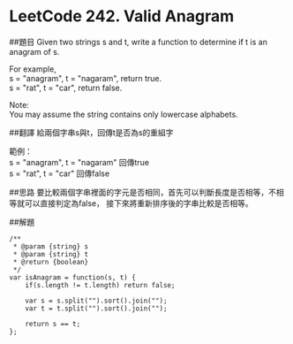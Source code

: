 # LeetCode 242. Valid Anagram
##題目
Given two strings s and t, write a function to determine if t is an anagram of s.  
   
For example,  
s = "anagram", t = "nagaram", return true.  
s = "rat", t = "car", return false.  
  
Note:  
You may assume the string contains only lowercase alphabets.  

##翻譯
給兩個字串s與t，回傳t是否為s的重組字  
  
範例：  
s = "anagram", t = "nagaram" 回傳true  
s = "rat", t = "car"         回傳false  

##思路
要比較兩個字串裡面的字元是否相同，首先可以判斷長度是否相等，不相等就可以直接判定為false，
接下來將重新排序後的字串比較是否相等。

##解題
```
/**
 * @param {string} s
 * @param {string} t
 * @return {boolean}
 */
var isAnagram = function(s, t) {
    if(s.length != t.length) return false;
    
    var s = s.split("").sort().join("");
    var t = t.split("").sort().join("");
    
    return s == t;
};

```
